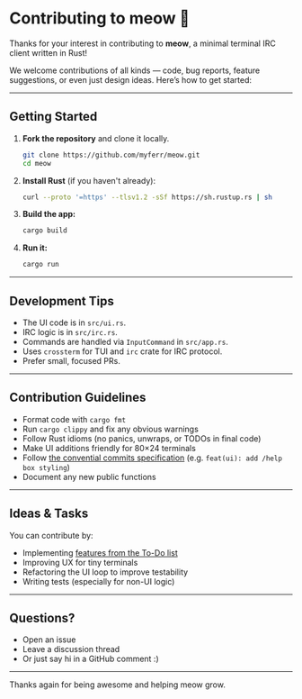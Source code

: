 # Contributing to meow 🐾

Thanks for your interest in contributing to **meow**, a minimal terminal IRC client written in Rust!

We welcome contributions of all kinds — code, bug reports, feature suggestions, or even just design ideas. Here’s how to get started:

---

## Getting Started

1. **Fork the repository** and clone it locally.
   ```bash
   git clone https://github.com/myferr/meow.git
   cd meow
   ```

2. **Install Rust** (if you haven't already):

   ```bash
   curl --proto '=https' --tlsv1.2 -sSf https://sh.rustup.rs | sh
   ```

3. **Build the app:**

   ```bash
   cargo build
   ```

4. **Run it:**

   ```bash
   cargo run
   ```

---

## Development Tips

* The UI code is in `src/ui.rs`.
* IRC logic is in `src/irc.rs`.
* Commands are handled via `InputCommand` in `src/app.rs`.
* Uses `crossterm` for TUI and `irc` crate for IRC protocol.
* Prefer small, focused PRs.

---

## Contribution Guidelines

* Format code with `cargo fmt`
* Run `cargo clippy` and fix any obvious warnings
* Follow Rust idioms (no panics, unwraps, or TODOs in final code)
* Make UI additions friendly for 80×24 terminals
* Follow [the convential commits specification](https://conventionalcommits.org) (e.g. `feat(ui): add /help box styling`)
* Document any new public functions

---

## Ideas & Tasks

You can contribute by:

* Implementing [features from the To-Do list](./README.md#to-do)
* Improving UX for tiny terminals
* Refactoring the UI loop to improve testability
* Writing tests (especially for non-UI logic)


---

## Questions?

* Open an issue
* Leave a discussion thread
* Or just say hi in a GitHub comment :)

---

Thanks again for being awesome and helping meow grow.
